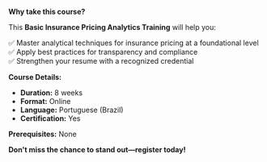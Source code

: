 **Why take this course?**

This **Basic Insurance Pricing Analytics Training** will help you:

✅ Master analytical techniques for insurance pricing at a foundational level  
✅ Apply best practices for transparency and compliance  
✅ Strengthen your resume with a recognized credential

**Course Details:**
- **Duration:** 8 weeks
- **Format:** Online
- **Language:** Portuguese (Brazil)
- **Certification:** Yes

**Prerequisites:**
None

**Don't miss the chance to stand out—register today!**